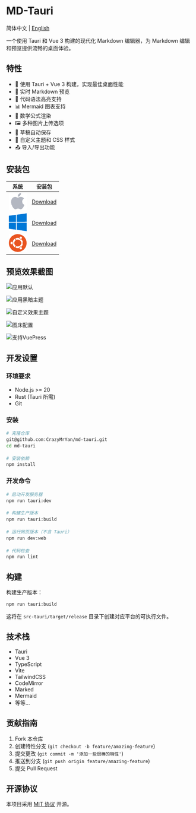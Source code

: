 # MD-Tauri

简体中文 | [English](README.md)

一个使用 Tauri 和 Vue 3 构建的现代化 Markdown 编辑器，为 Markdown 编辑和预览提供流畅的桌面体验。

## 特性

- 🚀 使用 Tauri + Vue 3 构建，实现最佳桌面性能
- 📝 实时 Markdown 预览
- 🎨 代码语法高亮支持
- 📊 Mermaid 图表支持
- 🧮 数学公式渲染
- 🖼️ 多种图片上传选项
- 💾 草稿自动保存
- 🎯 自定义主题和 CSS 样式
- 📤 导入/导出功能

## 安装包

| 系统                                   | 安装包                                                                                                                  |
| -------------------------------------- | ----------------------------------------------------------------------------------------------------------------------- |
| ![](./public/assets/icons/macos.png)   | [Download](https://github.com/CrazyMrYan/md-tauri/releases/tag/v1.1.0#:~:text=md%2Dtauri_1.1.0_x64%2D1.1.0.dmg)         |
| ![](./public/assets/icons/windows.png) | [Download](https://github.com/CrazyMrYan/md-tauri/releases/tag/v1.1.0#:~:text=md%2Dtauri_1.1.0_x64_zh%2DCN%2D1.1.0.msi) |
| ![](./public/assets/icons/ubuntu.png)  | [Download](https://github.com/CrazyMrYan/md-tauri/releases/tag/v1.1.0#:~:text=md%2Dtauri_1.1.0_amd64%2D1.1.0.deb)       |

## 预览效果截图

![应用默认](./public/assets/images/Snipaste_2025-03-07_14-10-08.png)

![应用黑暗主题](./public/assets/images/Snipaste_2025-03-07_14-11-26.png)

![自定义效果主题](./public/assets/images/Snipaste_2025-03-07_14-12-20.png)

![图床配置](./public/assets/images/Snipaste_2025-03-07_14-12-58.png)

![支持VuePress](./public/assets/images/Snipaste_2025-03-07_14-16-31.png)

## 开发设置

### 环境要求

- Node.js >= 20
- Rust (Tauri 所需)
- Git

### 安装

```bash
# 克隆仓库
git@github.com:CrazyMrYan/md-tauri.git
cd md-tauri

# 安装依赖
npm install
```

### 开发命令

```bash
# 启动开发服务器
npm run tauri:dev

# 构建生产版本
npm run tauri:build

# 运行网页版本（不含 Tauri）
npm run dev:web

# 代码检查
npm run lint
```

## 构建

构建生产版本：

```bash
npm run tauri:build
```

这将在 `src-tauri/target/release` 目录下创建对应平台的可执行文件。

## 技术栈

- Tauri
- Vue 3
- TypeScript
- Vite
- TailwindCSS
- CodeMirror
- Marked
- Mermaid
- 等等...

## 贡献指南

1. Fork 本仓库
2. 创建特性分支 (`git checkout -b feature/amazing-feature`)
3. 提交更改 (`git commit -m '添加一些很棒的特性'`)
4. 推送到分支 (`git push origin feature/amazing-feature`)
5. 提交 Pull Request

## 开源协议

本项目采用 [MIT 协议](LICENSE) 开源。
